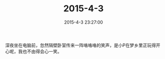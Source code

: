 ﻿---
title: "2015-4-3"
date: 2015-4-3 23:27:00
tags:
categories: 爸爸
---
深夜坐在电脑前，忽然隔壁卧室传来一阵咯咯咯的笑声，是小P在梦乡里正玩得开心呢，我也不由得会心一笑。 ​​​​